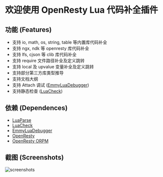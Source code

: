 # 欢迎使用 OpenResty Lua 代码补全插件

## 功能 (Features)

* 支持 io, math, os, string, table 等内置库代码补全
* 支持 ngx, ndk 等 openresty 库代码补全
* 支持 lfs, cjson 等 clib 库代码补全
* 支持 require 文件路径补全及定义跳转
* 支持 local 及 upvalue 变量补全及定义跳转
* 支持部分第三方库类型推导
* 支持文档大纲
* 支持 Attach 调试 ([EmmyLuaDebugger](https://github.com/EmmyLua/EmmyLuaDebugger))
* 支持静态检查  ([LuaCheck](https://github.com/mpeterv/luacheck))

## 依赖 (Dependences)

* [LuaParse](https://github.com/fstirlitz/luaparse)
* [LuaCheck](https://github.com/mpeterv/luacheck)
* [EmmyLuaDebugger](https://github.com/EmmyLua/EmmyLuaDebugger)
* [OpenResty](https://openresty.org/)
* [OpenResty ORPM](https://github.com/killsen/openresty-orpm)

## 截图 (Screenshots)

![screenshots](https://raw.githubusercontent.com/killsen/openresty-vsce/master/images/screenshots.png)

